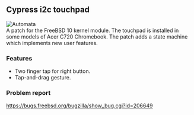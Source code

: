## Cypress i2c touchpad
![Automata](http://mishurov.usite.pro/github/cyapa/automata.png)
<br/>
A patch for the FreeBSD 10 kernel module. The touchpad is installed in some models of Acer C720 Chromebook. The patch adds a state machine which implements new user features.

### Features
* Two finger tap for right button. 
* Tap-and-drag gesture.

### Problem report
https://bugs.freebsd.org/bugzilla/show_bug.cgi?id=206649
